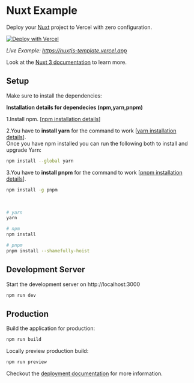 # Nuxt Example

Deploy your [Nuxt](https://nuxt.com) project to Vercel with zero configuration.

[![Deploy with Vercel](https://vercel.com/button)](https://vercel.com/new/clone?repository-url=https://github.com/vercel/vercel/tree/main/examples/nuxtjs&template=nuxtjs)

_Live Example: https://nuxtjs-template.vercel.app_

Look at the [Nuxt 3 documentation](https://v3.nuxtjs.org) to learn more.

## Setup

Make sure to install the dependencies:<br>

**Installation details for dependecies (npm,yarn,pnpm)**

1.Install npm.  [<a href="https://docs.npmjs.com/downloading-and-installing-node-js-and-npm">npm installation details</a>]

2.You have to **install yarn** for the command to work [<a href="https://classic.yarnpkg.com/lang/en/docs/install/">yarn installation details</a>].<br>
Once you have npm installed you can run the following both to install and upgrade Yarn:
```bash
npm install --global yarn
```
3.You have to **install pnpm** for the command to work [<a href="https://pnpm.io/installation">pnpm installation details</a>].<br>
```bash
npm install -g pnpm
```
<br>

```bash
# yarn
yarn

# npm
npm install

# pnpm
pnpm install --shamefully-hoist
```

## Development Server

Start the development server on http://localhost:3000

```bash
npm run dev
```

## Production

Build the application for production:

```bash
npm run build
```

Locally preview production build:

```bash
npm run preview
```

Checkout the [deployment documentation](https://nuxt.com/docs/getting-started/deployment#presets) for more information.
